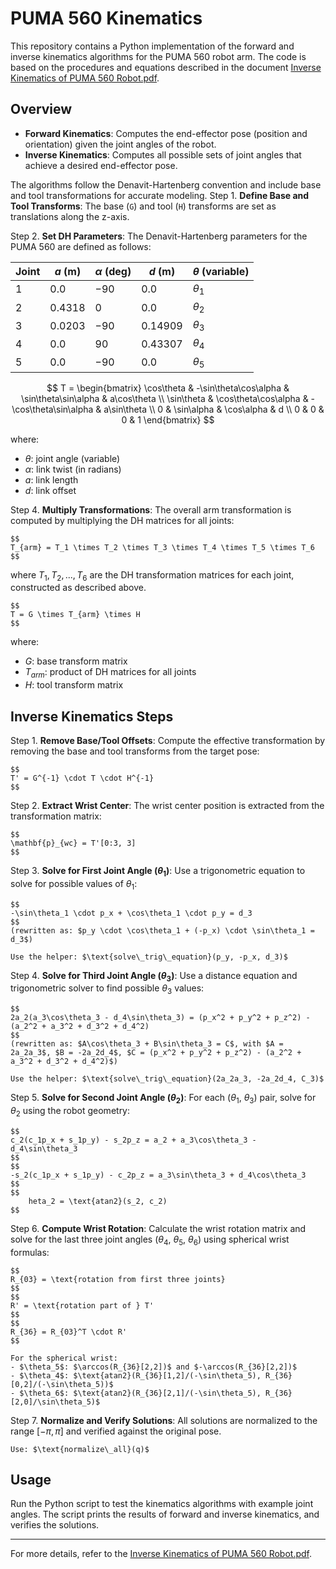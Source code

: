 # PUMA 560 Kinematics

This repository contains a Python implementation of the forward and inverse kinematics algorithms for the PUMA 560 robot arm. The code is based on the procedures and equations described in the document [Inverse Kinematics of PUMA 560 Robot.pdf](./Inverse%20Kinematics%20of%20PUMA%20560%20Robot.pdf).

## Overview

- **Forward Kinematics**: Computes the end-effector pose (position and orientation) given the joint angles of the robot.
- **Inverse Kinematics**: Computes all possible sets of joint angles that achieve a desired end-effector pose.

The algorithms follow the Denavit-Hartenberg convention and include base and tool transformations for accurate modeling.
Step 1. **Define Base and Tool Transforms**: The base (`G`) and tool (`H`) transforms are set as translations along the z-axis.

Step 2. **Set DH Parameters**: The Denavit-Hartenberg parameters for the PUMA 560 are defined as follows:

| Joint | $a$ (m)   | $\alpha$ (deg) | $d$ (m)    | $\theta$ (variable) |
|-------|---------|-------------|----------|------------------|
| 1     | $0.0$     | $-90$         | $0.0$      | $\theta_1$               |
| 2     | $0.4318$  | $0$           | $0.0$      | $\theta_2$               |
| 3     | $0.0203$  | $-90$         | $0.14909$  | $\theta_3$               |
| 4     | $0.0$     | $90$          | $0.43307$  | $\theta_4$               |
| 5     | $0.0$     | $-90$         | $0.0$      | $\theta_5$               |

   $$
   T = \begin{bmatrix}
	   \cos\theta & -\sin\theta\cos\alpha & \sin\theta\sin\alpha & a\cos\theta \\
	   \sin\theta & \cos\theta\cos\alpha & -\cos\theta\sin\alpha & a\sin\theta \\
	   0 & \sin\alpha & \cos\alpha & d \\
	   0 & 0 & 0 & 1
   \end{bmatrix}
   $$

where:
- $\theta$: joint angle (variable)
- $\alpha$: link twist (in radians)
- $a$: link length
- $d$: link offset

Step 4. **Multiply Transformations**: The overall arm transformation is computed by multiplying the DH matrices for all joints:

	$$
	T_{arm} = T_1 \times T_2 \times T_3 \times T_4 \times T_5 \times T_6
	$$

where $T_1, T_2, ..., T_6$ are the DH transformation matrices for each joint, constructed as described above.


	$$
	T = G \times T_{arm} \times H
	$$

where:
- $G$: base transform matrix
- $T_{arm}$: product of DH matrices for all joints
- $H$: tool transform matrix

## Inverse Kinematics Steps
Step 1. **Remove Base/Tool Offsets**: Compute the effective transformation by removing the base and tool transforms from the target pose:

	$$
	T' = G^{-1} \cdot T \cdot H^{-1}
	$$

Step 2. **Extract Wrist Center**: The wrist center position is extracted from the transformation matrix:

	$$
	\mathbf{p}_{wc} = T'[0:3, 3]
	$$

Step 3. **Solve for First Joint Angle ($\theta_1$)**: Use a trigonometric equation to solve for possible values of $\theta_1$:

	$$
	-\sin\theta_1 \cdot p_x + \cos\theta_1 \cdot p_y = d_3
	$$
	(rewritten as: $p_y \cdot \cos\theta_1 + (-p_x) \cdot \sin\theta_1 = d_3$)

	Use the helper: $\text{solve\_trig\_equation}(p_y, -p_x, d_3)$

Step 4. **Solve for Third Joint Angle ($\theta_3$)**: Use a distance equation and trigonometric solver to find possible $\theta_3$ values:

	$$
	2a_2(a_3\cos\theta_3 - d_4\sin\theta_3) = (p_x^2 + p_y^2 + p_z^2) - (a_2^2 + a_3^2 + d_3^2 + d_4^2)
	$$
	(rewritten as: $A\cos\theta_3 + B\sin\theta_3 = C$, with $A = 2a_2a_3$, $B = -2a_2d_4$, $C = (p_x^2 + p_y^2 + p_z^2) - (a_2^2 + a_3^2 + d_3^2 + d_4^2)$)

	Use the helper: $\text{solve\_trig\_equation}(2a_2a_3, -2a_2d_4, C_3)$

Step 5. **Solve for Second Joint Angle ($\theta_2$)**: For each ($\theta_1$, $\theta_3$) pair, solve for $\theta_2$ using the robot geometry:

	$$
	c_2(c_1p_x + s_1p_y) - s_2p_z = a_2 + a_3\cos\theta_3 - d_4\sin\theta_3
	$$
	$$
	-s_2(c_1p_x + s_1p_y) - c_2p_z = a_3\sin\theta_3 + d_4\cos\theta_3
	$$
	$$
		heta_2 = \text{atan2}(s_2, c_2)
	$$

Step 6. **Compute Wrist Rotation**: Calculate the wrist rotation matrix and solve for the last three joint angles ($\theta_4$, $\theta_5$, $\theta_6$) using spherical wrist formulas:

	$$
	R_{03} = \text{rotation from first three joints}
	$$
	$$
	R' = \text{rotation part of } T'
	$$
	$$
	R_{36} = R_{03}^T \cdot R'
	$$

	For the spherical wrist:
	- $\theta_5$: $\arccos(R_{36}[2,2])$ and $-\arccos(R_{36}[2,2])$
	- $\theta_4$: $\text{atan2}(R_{36}[1,2]/(-\sin\theta_5), R_{36}[0,2]/(-\sin\theta_5))$
	- $\theta_6$: $\text{atan2}(R_{36}[2,1]/(-\sin\theta_5), R_{36}[2,0]/\sin\theta_5)$

Step 7. **Normalize and Verify Solutions**: All solutions are normalized to the range $[-\pi, \pi]$ and verified against the original pose.

	Use: $\text{normalize\_all}(q)$

## Usage
Run the Python script to test the kinematics algorithms with example joint angles. The script prints the results of forward and inverse kinematics, and verifies the solutions.

---

For more details, refer to the [Inverse Kinematics of PUMA 560 Robot.pdf](./Inverse%20Kinematics%20of%20PUMA%20560%20Robot.pdf).
